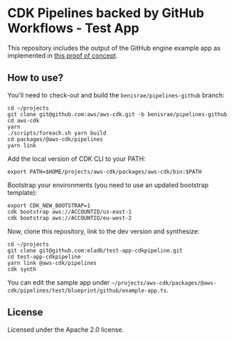 # CDK Pipelines backed by GitHub Workflows - Test App

This repository includes the output of the GitHub engine example app as implemented in [this proof of concept](https://github.com/aws/aws-cdk/pull/15191).

## How to use?

You'll need to check-out and build the `benisrae/pipelines-github` branch:

```shell
cd ~/projects
git clone git@github.com:aws/aws-cdk.git -b benisrae/pipelines-github
cd aws-cdk
yarn
./scripts/foreach.sh yarn build
cd packages/@aws-cdk/pipelines
yarn link
```

Add the local version of CDK CLI to your PATH:

```shell
export PATH=$HOME/projects/aws-cdk/packages/aws-cdk/bin:$PATH
```

Bootstrap your environments (you need to use an updated bootstrap template):

```shell
export CDK_NEW_BOOTSTRAP=1
cdk bootstrap aws://ACCOUNTID/us-east-1
cdk bootstrap aws://ACCOUNTID/eu-west-2
```

Now, clone this repository, link to the dev version and synthesize:

```shell
cd ~/projects
git clone git@github.com:eladb/test-app-cdkpipeline.git
cd test-app-cdkpipeline
yarn link @aws-cdk/pipelines
cdk synth
```

You can edit the sample app under `~/projects/aws-cdk/packages/@aws-cdk/pipelines/test/blueprint/github/example-app.ts`.


## License

Licensed under the Apache 2.0 license.
